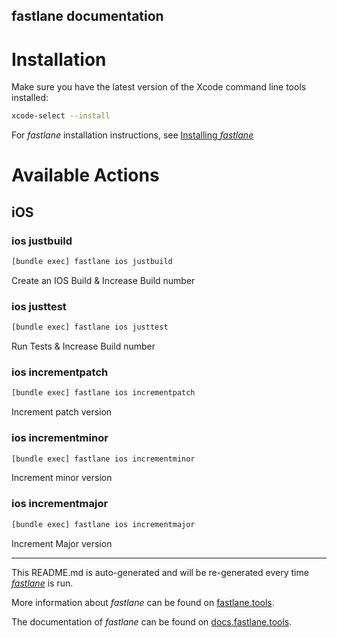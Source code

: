 fastlane documentation
----

# Installation

Make sure you have the latest version of the Xcode command line tools installed:

```sh
xcode-select --install
```

For _fastlane_ installation instructions, see [Installing _fastlane_](https://docs.fastlane.tools/#installing-fastlane)

# Available Actions

## iOS

### ios justbuild

```sh
[bundle exec] fastlane ios justbuild
```

Create an IOS Build & Increase Build number

### ios justtest

```sh
[bundle exec] fastlane ios justtest
```

Run Tests & Increase Build number

### ios incrementpatch

```sh
[bundle exec] fastlane ios incrementpatch
```

Increment patch version

### ios incrementminor

```sh
[bundle exec] fastlane ios incrementminor
```

Increment minor version

### ios incrementmajor

```sh
[bundle exec] fastlane ios incrementmajor
```

Increment Major version

----

This README.md is auto-generated and will be re-generated every time [_fastlane_](https://fastlane.tools) is run.

More information about _fastlane_ can be found on [fastlane.tools](https://fastlane.tools).

The documentation of _fastlane_ can be found on [docs.fastlane.tools](https://docs.fastlane.tools).
